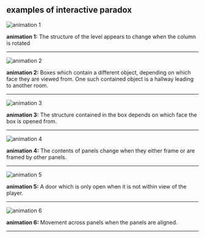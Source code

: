 ## examples of interactive paradox

![animation 1](/paradox/MV2.gif)

**animation 1:** The structure of the level appears to change when the column is rotated

***

![animation 2](/paradox/AC1.gif)

**animation 2:** Boxes which contain a different object, depending on which face they are viewed from.
One such contained object is a hallway leading to another room.

***

![animation 3](/paradox/MV3.gif)

**animation 3:** The structure contained in the box depends on which face the box is opened from.

***

![animation 4](http://cdn.akamai.steamstatic.com/steam/apps/557600/extras/Gorogoa_3S.png?t=1513702083)

**animation 4:** The contents of panels change when they either frame or are framed by other panels.

***

![animation 5](/paradox/AC2.gif)

**animation 5:** A door which is only open when it is not within view of the player.

***

![animation 6](http://cdn.akamai.steamstatic.com/steam/apps/557600/extras/Gorogoa_2S.png?t=1513702083)

**animation 6:** Movement across panels when the panels are aligned.

***
